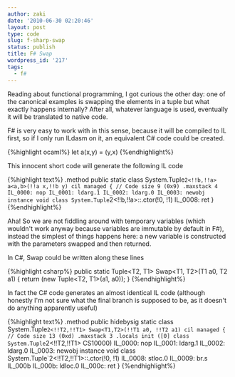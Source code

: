 ```yaml
---
author: zaki
date: '2010-06-30 02:20:46'
layout: post
type: code
slug: f-sharp-swap
status: publish
title: F# Swap
wordpress_id: '217'
tags:
  - f#
---
```


Reading about functional programming, I got curious the other day: one of the
canonical examples is swapping the elements in a tuple but what exactly
happens internally? After all, whatever language is used, eventually it will
be translated to native code.

F# is very easy to work with in this sense, because it will be compiled to IL
first, so if I only run ILdasm on it, an equivalent C# code could be created.

{%highlight ocaml%}
let a(x,y) = (y,x)
{%endhighlight%}

This innocent short code will generate the following IL code

{%highlight text%}
.method public static class System.Tuple`2<!!b,!!a> a<a,b>(!!a x,!!b y) cil managed
{
  // Code size 9 (0x9)
  .maxstack 4
  IL_0000: nop
  IL_0001: ldarg.1
  IL_0002: ldarg.0
  IL_0003: newobj instance void class System.Tuple`2<!!b,!!a>::.ctor(!0, !1)
  IL_0008: ret
}
{%endhighlight%}

Aha! So we are not fiddling around with temporary variables (which wouldn't
work anyway because variables are immutable by default in F#), instead the
simplest of things happens here: a new variable is constructed with the
parameters swapped and then returned.

In C#, Swap could be written along these lines

{%highlight csharp%}
public static Tuple<T2, T1> Swap<T1, T2>(T1 a0, T2 a1)
{
  return (new Tuple<T2, T1>(a1, a0));
}
{%endhighlight%}

In fact the C# code generates an almost identical IL code (although honestly
I'm not sure what the final branch is supposed to be, as it doesn't do
anything apparently useful)

{%highlight text%}
.method public hidebysig static class System.Tuple`2<!!T2,!!T1> Swap<T1,T2>(!!T1 a0, !!T2 a1) cil managed
{
  // Code size 13 (0xd)
  .maxstack 3
  .locals init ([0] class System.Tuple`2<!!T2,!!T1> CS$1$0000)
  IL_0000: nop
  IL_0001: ldarg.1
  IL_0002: ldarg.0
  IL_0003: newobj instance void class System.Tuple`2<!!T2,!!T1>::.ctor(!0, !1)
  IL_0008: stloc.0
  IL_0009: br.s IL_000b
  IL_000b: ldloc.0
  IL_000c: ret
}
{%endhighlight%}

